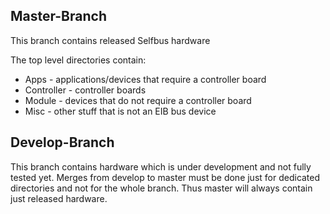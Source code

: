 <h2>Master-Branch</h2>
This branch contains released Selfbus hardware

The top level directories contain:

<ul>
<li> Apps - applications/devices that require a controller board
<li> Controller - controller boards
<li> Module - devices that do not require a controller board
<li> Misc - other stuff that is not an EIB bus device
</ul>


<h2>Develop-Branch</h2>

This branch contains hardware which is under development and not fully tested yet. 
Merges from develop to master must be done just for dedicated directories and not for the whole branch. 
Thus master will always contain just released hardware. 